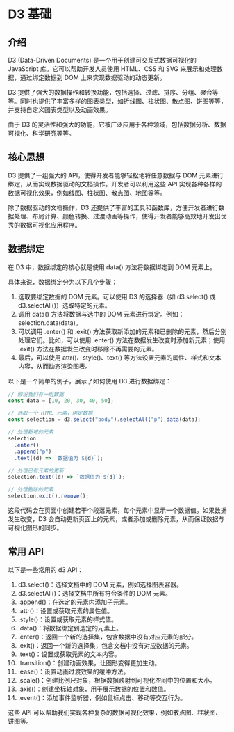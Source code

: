 # D3 基础 <!-- {docsify-ignore} -->

## 介绍

D3 (Data-Driven Documents) 是一个用于创建可交互式数据可视化的 JavaScript 库。它可以帮助开发人员使用 HTML、CSS 和 SVG 来展示和处理数据，通过绑定数据到 DOM 上来实现数据驱动的动态更新。

D3 提供了强大的数据操作和转换功能，包括选择、过滤、排序、分组、聚合等等。同时也提供了丰富多样的图表类型，如折线图、柱状图、散点图、饼图等等，并支持自定义图表类型以及动画效果。

由于 D3 的灵活性和强大的功能，它被广泛应用于各种领域，包括数据分析、数据可视化、科学研究等等。

## 核心思想

D3 提供了一组强大的 API，使得开发者能够轻松地将任意数据与 DOM 元素进行绑定，从而实现数据驱动的文档操作。开发者可以利用这些 API 实现各种各样的数据可视化效果，例如线图、柱状图、散点图、地图等等。

除了数据驱动的文档操作，D3 还提供了丰富的工具和函数库，方便开发者进行数据处理、布局计算、颜色转换、过渡动画等操作，使得开发者能够高效地开发出优秀的数据可视化应用程序。

## 数据绑定

在 D3 中，数据绑定的核心就是使用 data() 方法将数据绑定到 DOM 元素上。

具体来说，数据绑定分为以下几个步骤：

1. 选取要绑定数据的 DOM 元素。可以使用 D3 的选择器（如 d3.select() 或 d3.selectAll()）选取特定的元素。
2. 调用 data() 方法将数据与选中的 DOM 元素进行绑定。例如：selection.data(data)。
3. 可以调用 .enter() 和 .exit() 方法获取新添加的元素和已删除的元素，然后分别处理它们。比如，可以使用 .enter() 方法在数据发生改变时添加新元素；使用 .exit() 方法在数据发生改变时移除不再需要的元素。
4. 最后，可以使用 attr()、style()、text() 等方法设置元素的属性、样式和文本内容，从而动态渲染图表。

以下是一个简单的例子，展示了如何使用 D3 进行数据绑定：

```js
// 假设我们有一组数据
const data = [10, 20, 30, 40, 50];

// 选取一个 HTML 元素，绑定数据
const selection = d3.select("body").selectAll("p").data(data);

// 处理新增的元素
selection
  .enter()
  .append("p")
  .text((d) => `数据值为 ${d}`);

// 处理已有元素的更新
selection.text((d) => `数据值为 ${d}`);

// 处理删除的元素
selection.exit().remove();
```

这段代码会在页面中创建若干个段落元素，每个元素中显示一个数据值。如果数据发生改变，D3 会自动更新页面上的元素，或者添加或删除元素，从而保证数据与可视化图形的同步。

## 常用 API

以下是一些常用的 d3 API：

1. d3.select()：选择文档中的 DOM 元素，例如选择图表容器。
1. d3.selectAll()：选择文档中所有符合条件的 DOM 元素。
1. .append()：在选定的元素内添加子元素。
1. .attr()：设置或获取元素的属性值。
1. .style()：设置或获取元素的样式值。
1. .data()：将数据绑定到选定的元素上。
1. .enter()：返回一个新的选择集，包含数据中没有对应元素的部分。
1. .exit()：返回一个新的选择集，包含文档中没有对应数据的元素。
1. .text()：设置或获取元素的文本内容。
1. .transition()：创建动画效果，让图形变得更加生动。
1. .ease()：设置动画过渡效果的缓冲方法。
1. .scale()：创建比例尺对象，根据数据映射到可视化空间中的位置和大小。
1. .axis()：创建坐标轴对象，用于展示数据的位置和数值。
1. .event()：添加事件监听器，例如鼠标点击、移动等交互行为。

这些 API 可以帮助我们实现各种复杂的数据可视化效果，例如散点图、柱状图、饼图等。
